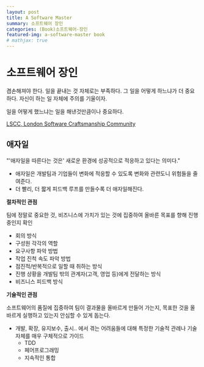 ```yaml
---
layout: post
title: A Software Master
summary: 소프트웨어 장인
categories: (Book)소프트웨어-장인
featured-img: a-software-master book
# mathjax: true
---
```


# 소프트웨어 장인

겸손해져야 한다. 일을 끝내는 것 자체로는 부족하다. 그 일을 어떻게 하느냐가 더 중요하다. 자신이 하는 일 자체에 주의를 기울이자.

일을 어떻게 했느냐는 일을 해낸것만큼이나 중요하다.

[LSCC, London Software Craftsmanship Community](https://www.meetup.com/ko-KR/london-software-craftsmanship/)

## 애자일

"'애자일을 따른다는 것은' 새로운 환경에 성공적으로 적응하고 있다는 의미다."

- 애자일은 개발팀과 기업들이 변화에 적응할 수 있도록 변화와 관련도니 위험들을 줄여준다.
- 더 빨리, 더 짧게 피드백 루프를 만들수록 더 애자일해진다.

**절차적인 관점**

팀에 정말로 중요한 것, 비즈니스에 가치가 있는 것에 집중하여 올바른 목표를 향해 진행 중인지 확인

- 회의 방식
- 구성원 각각의 역할
- 요구사항 파악 방법
- 작업 진척 속도 파악 방법
- 점진적/반복적으로 일할 때 취하는 방식
- 진행 상황을 개발팀 밖의 관계자(고객, 영업 등)에게 전달하는 방식
- 비즈니스 피드백 방식

**기술적인 관점**

소프트웨어의 품질에 집중하여 팀이 결과물을 올바르게 만들어 가는지, 목표한 것을 올바르게 실행하고 있는지 안심할 수 있게 돕는다.

- 개발, 확장, 유지보수, 출시.. 에서 겪는 어려움들에 대해 특정한 기술적 관례나 기술 자체를 매우 구체적으로 가이드
  - TDD
  - 페어프로그래밍
  - 지속적인 통합